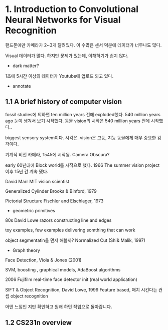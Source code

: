 # 1. Introduction to Convolutional Neural Networks for Visual Recognition


핸드폰에만 카메라가 2~3개 달려있다.
이 수많은 센서 덕분에 데이터가 너무나도 많다.

Visual 데이터가 많다.
하지만 문제가 있는데, 이해하기가 쉽지 않다.

* dark matter?

1초에 5시간 이상의 데이터가 Youtube에 업로드 되고 있다.

* annotate

## 1.1 A brief history of computer vision
fossil studies에 의하면 ten million years 전에 exploded했다. 
540 million years ago 눈이 생겨서 보기 시작했다.
동물 vision의 시작은 540 million years 전에 시작했다..

biggest sensory system이다. 시각은.
vision은 고등, 지능 동물에게 매우 중요한 감각이다.

기계적 비전 카메라, 1545에 시작됨.  Camera Obscura?

early 60년대에 Block world를 시작으로 했다. 
1966 The summer vision project 이후 15년 간 계속 됐다.

David Marr MIT vision scientist

Generalized Cylinder
Brooks & Binford, 1979

Pictorial Structure
Fischler and Elschlager, 1973
* geometric primitives

80s
David Lowe 
razors constructing line and edges

toy examples, few examples
delivering somthing that can work

object segmentatin을 먼저 해볼까?
Normalized Cut (Shi& Malik, 1997)

* Graph theory

Face Detection, Viola & Jones (2001)

SVM, boosting , graphical models,
AdaBoost algorithms

2006 Fujifilm real-time face detector init
(real world application)

SIFT & Object Recognition, David Lowe, 1999
Feature based, 매치 시킨다는 컨셉 object recognition

 
어떤 느낌인 지만 확인하고 원래 하던 작업으로 돌아갑니다.




## 1.2 CS231n overview


